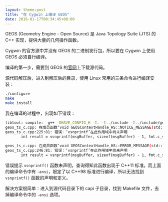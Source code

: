 ```yaml
---
layout: theme:post
title: "在 Cygwin 上编译 GEOS"
date: 2016-01-17T00:34:45+08:00
---
```


GEOS (Geometry Engine - Open Source) 是 Java Topology Suite (JTS) 的 C++ 实现，提供大量的几何操作函数。

Cygwin 的官方源中并没有 GEOS 的二进制发行包，所以要在 Cygwin 上使用 GEOS 必须自行编译。

编译的第一步，需要到 GEOS 的[官网][geos]上下载源代码。

源代码解压后，进入到解压后的目录，使用 Linux 常用的三条命令进行编译安装：

```bash
./configure
make
make install
```

我在编译的过程中，出现如下错误：
```bash
libtool: compile:  g++ -DHAVE_CONFIG_H -I. -I../include -I../include/geos -I../include -DGEOS_CAPI_VERSION=\"3.5.0-CAPI-1.9.0\" -DGEOS_JTS_PORT=\"1.13.0\" -DGEOS_INLINE -pedantic -Wall -ansi -Wno-long-long -ffloat-store -g -O2 -MT libgeos_c_la-geos_ts_c.lo -MD -MP -MF .deps/libgeos_c_la-geos_ts_c.Tpo -c geos_ts_c.cpp  -DDLL_EXPORT -DPIC -o .libs/libgeos_c_la-geos_ts_c.o
geos_ts_c.cpp: 在成员函数‘void GEOSContextHandle_HS::NOTICE_MESSAGE(std::string, ...)’中:
geos_ts_c.cpp:225:81: 错误：‘vsnprintf’在此作用域中尚未声明
       int result = vsnprintf(msgBuffer, sizeof(msgBuffer) - 1, fmt.c_str(), args);
                                                                                 ^
geos_ts_c.cpp: 在成员函数‘void GEOSContextHandle_HS::ERROR_MESSAGE(std::string, ...)’中:
geos_ts_c.cpp:246:81: 错误：‘vsnprintf’在此作用域中尚未声明
       int result = vsnprintf(msgBuffer, sizeof(msgBuffer) - 1, fmt.c_str(), args);
```
错误提示 `vsnprintf()` 函数未声明，查询得知此函数出现于 C++11 标准。而上面的编译命令中有 `-ansi`，限定了以 C++98 标准进行编译，所以无法找到 `vsnprintf()` 函数的声明和定义。

解决方案很简单：进入到源代码目录下的 capi 子目录，找到 Makefile 文件，去掉编译命令中的 `-ansi` 选项。


[geos]: http://trac.osgeo.org/geos/